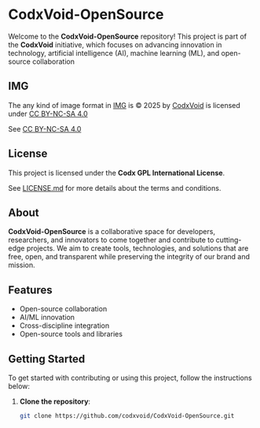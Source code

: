 # CodxVoid-OpenSource

Welcome to the **CodxVoid-OpenSource** repository! This project is part of the **CodxVoid** initiative, which focuses on advancing innovation in technology, artificial intelligence (AI), machine learning (ML), and open-source collaboration

## IMG

The any kind of image format in <a href="https://github.com/codxvoid/CodxVoid-OpenSource/tree/main/IMG">IMG</a> is © 2025 by <a href="https://github.com/codxvoid">CodxVoid</a> is licensed under <a href="https://creativecommons.org/licenses/by-nc-sa/4.0/">CC BY-NC-SA 4.0</a>

See [CC BY-NC-SA 4.0](https://creativecommons.org/licenses/by-nc-sa/4.0/)

## License

This project is licensed under the **Codx GPL International License**.

See [LICENSE.md](https://github.com/codxvoid/CodxVoid-OpenSource?tab=License-1-ov-file) for more details about the terms and conditions.

## About

**CodxVoid-OpenSource** is a collaborative space for developers, researchers, and innovators to come together and contribute to cutting-edge projects. We aim to create tools, technologies, and solutions that are free, open, and transparent while preserving the integrity of our brand and mission.

## Features

- Open-source collaboration
- AI/ML innovation
- Cross-discipline integration
- Open-source tools and libraries

## Getting Started

To get started with contributing or using this project, follow the instructions below:

1. **Clone the repository**:
   ```bash
   git clone https://github.com/codxvoid/CodxVoid-OpenSource.git
